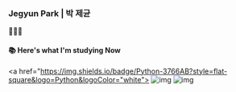 ### Jegyun Park | 박 제균

👨🏻‍💻  

#### 📚 Here's what I'm studying Now

<a href="https://img.shields.io/badge/Python-3766AB?style=flat-square&logo=Python&logoColor="white"> </a>
![img](https://img.shields.io/badge/JavaScript-F7DF1E?style=flat-square&logo=JavaScript&logoColor=black")
![img](https://img.shields.io/badge/React-61DAFB?style=flat-square&logo=React&logoColor=black")



